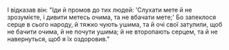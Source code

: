 І відказав він: "Іди й промов до тих людей: 'Слухати мете й не зрозумієте, і дивити метесь очима, та не вбачати мете;' Бо запеклося серце в сього народу, й тяжко чують ушима, та й очі свої затулили, щоб не бачити очима, й не почути ушима; й не второпають серцем, та й не навернуться, щоб я їх оздоровив."